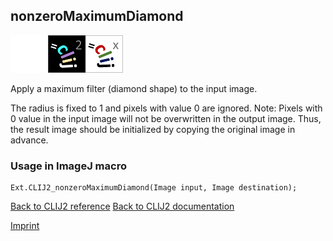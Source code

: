 ## nonzeroMaximumDiamond
<img src="images/mini_empty_logo.png"/><img src="images/mini_clij2_logo.png"/><img src="images/mini_clijx_logo.png"/>

Apply a maximum filter (diamond shape) to the input image. 

The radius is fixed to 1 and pixels with value 0 are ignored.
Note: Pixels with 0 value in the input image will not be overwritten in the output image.
Thus, the result image should be initialized by copying the original image in advance.

### Usage in ImageJ macro
```
Ext.CLIJ2_nonzeroMaximumDiamond(Image input, Image destination);
```


[Back to CLIJ2 reference](https://clij.github.io/clij2-docs/reference)
[Back to CLIJ2 documentation](https://clij.github.io/clij2-docs)

[Imprint](https://clij.github.io/imprint)
